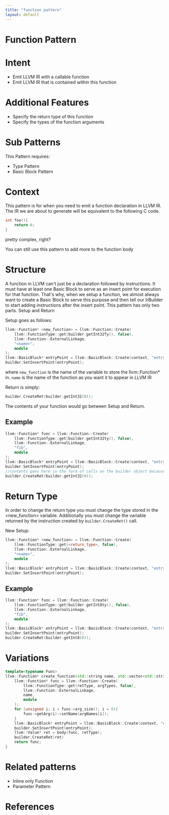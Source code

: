 ```yaml
---
title: "function pattern"
layout: default
---
```

# Function Pattern
# Intent
* Emit LLVM IR with a callable function
* Emit LLVM IR that is contained within this function

# Additional Features
* Specify the return type of this function
* Specify the types of the function arguments


# Sub Patterns
This Pattern requires:
* Type Pattern
* Basic Block Pattern

# Context
This pattern is for when you need to emit a function declaration in LLVM IR. The IR we are about to generate will be equivalent to the following C code.

```C
int foo(){
	return 0;
}
```

pretty complex, right?

You can still use this pattern to add more to the function body

# Structure
A function in LLVM can't just be a declaration followed by instructions. It must have at least one Basic Block to serve as an insert point for execution for that function.
That's why, when we setup a function, we almost always want to create a Basic Block to serve this purpose and then tell our IrBuilder to start adding instructions after the insert point.
This pattern has only two parts. Setup and Return

Setup goes as follows:

```cpp
llvm::Function* <new_function> = llvm::Function::Create(  
	llvm::FunctionType::get(builder.getInt32Ty(), false), 
	llvm::Function::ExternalLinkage, 
	"<name>",
	module
);
llvm::BasicBlock* entryPoint = llvm::BasicBlock::Create(context, "entry", <new_function>); 
builder.SetInsertPoint(entryPoint); 
```
where 
`new_function` is the name of the variable to store the llvm::Function* in.
`name` is the name of the function as you want it to appear in LLVM IR

Return is simply:

```cpp
builder.CreateRet(builder.getInt32(0)); 
```

The contents of your function would go between Setup and Return.

## Example

```cpp
llvm::Function* func = llvm::Function::Create(  
	llvm::FunctionType::get(builder.getInt32ty(), false), 
	llvm::Function::ExternalLinkage, 
	"fib",
	module
);
llvm::BasicBlock* entryPoint = llvm::BasicBlock::Create(context, "entry", func); 
builder.SetInsertPoint(entryPoint); 
//contents goes here in the form of calls on the builder object because it is set up to insert instructions in the entry Basic Block of our function
builder.CreateRet(builder.getInt32(0)); 
```


# Return Type

In order to change the return type you must change the type stored in the <new_function> variable. Additionally you must change the variable returned by the instruction created by `builder.CreateRet()` call.

New Setup:

```cpp
llvm::Function* <new_function> = llvm::Function::Create(  
	llvm::FunctionType::get(<return_type>, false), 
	llvm::Function::ExternalLinkage, 
	"<name>",
	module
);
llvm::BasicBlock* entryPoint = llvm::BasicBlock::Create(context, "entry", <new_function>); 
builder.SetInsertPoint(entryPoint); 
```

## Example

```cpp
llvm::Function* func = llvm::Function::Create(  
	llvm::FunctionType::get(builder.getInt8ty(), false), 
	llvm::Function::ExternalLinkage, 
	"fib",
	module
);
llvm::BasicBlock* entryPoint = llvm::BasicBlock::Create(context, "entry", func); 
builder.SetInsertPoint(entryPoint); 
builder.CreateRet(builder.getInt8(0)); 
```

# Variations

``` cpp
template<typename Func>
llvm::Function* create_function(std::string name, std::vector<std::string> argNames, std::vector<llvm::Type*> argTypes, llvm::Type* retType, Func body) {
	llvm::Function* func = llvm::Function::Create(  
		llvm::FunctionType::get(retType, argTypes, false), 
		llvm::Function::ExternalLinkage, 
		name,
		module
	);
	for (unsigned i; i < func->arg_size(); i = 0){
		func->getArg(i)->setName(argNames[i]);
	}
	llvm::BasicBlock* entryPoint = llvm::BasicBlock::Create(context, "entry", func); 
	builder.SetInsertPoint(entryPoint); 
	llvm::Value* ret = body(func, retType);
	builder.CreateRet(ret)
	return func;
}
```

# Related patterns
* Inline only Function
* Parameter Pattern
# References